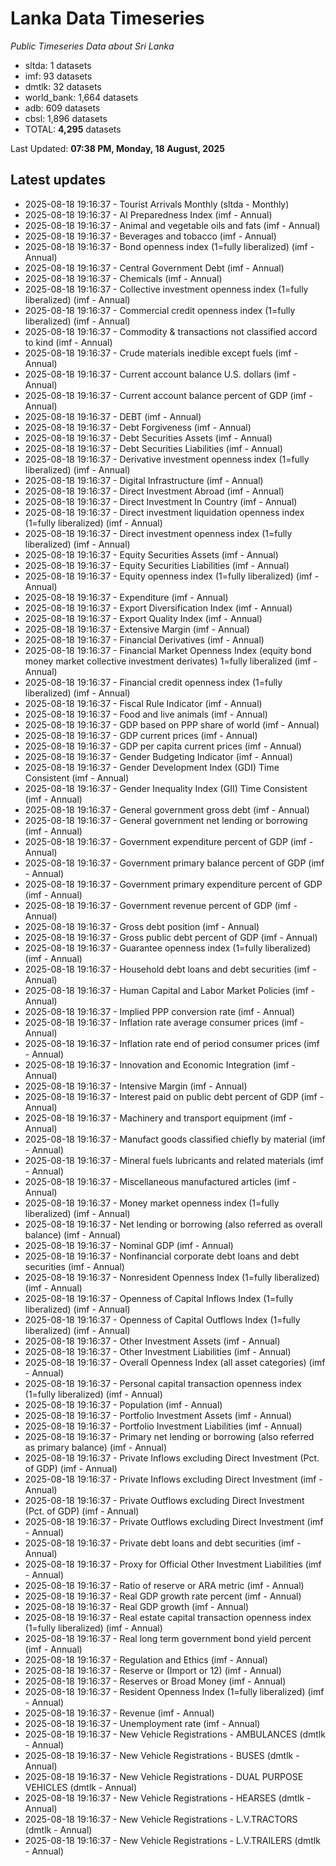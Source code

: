 # Lanka Data Timeseries
*Public Timeseries Data about Sri Lanka*

* sltda: 1 datasets
* imf: 93 datasets
* dmtlk: 32 datasets
* world_bank: 1,664 datasets
* adb: 609 datasets
* cbsl: 1,896 datasets
* TOTAL: **4,295** datasets

Last Updated: **07:38 PM, Monday, 18 August, 2025**

## Latest updates

* 2025-08-18 19:16:37 - Tourist Arrivals Monthly (sltda - Monthly)
* 2025-08-18 19:16:37 - AI Preparedness Index (imf - Annual)
* 2025-08-18 19:16:37 - Animal and vegetable oils and fats (imf - Annual)
* 2025-08-18 19:16:37 - Beverages and tobacco (imf - Annual)
* 2025-08-18 19:16:37 - Bond openness index (1=fully liberalized) (imf - Annual)
* 2025-08-18 19:16:37 - Central Government Debt (imf - Annual)
* 2025-08-18 19:16:37 - Chemicals (imf - Annual)
* 2025-08-18 19:16:37 - Collective investment openness index (1=fully liberalized) (imf - Annual)
* 2025-08-18 19:16:37 - Commercial credit openness index (1=fully liberalized) (imf - Annual)
* 2025-08-18 19:16:37 - Commodity & transactions not classified accord to kind (imf - Annual)
* 2025-08-18 19:16:37 - Crude materials inedible except fuels (imf - Annual)
* 2025-08-18 19:16:37 - Current account balance U.S. dollars (imf - Annual)
* 2025-08-18 19:16:37 - Current account balance percent of GDP (imf - Annual)
* 2025-08-18 19:16:37 - DEBT (imf - Annual)
* 2025-08-18 19:16:37 - Debt Forgiveness (imf - Annual)
* 2025-08-18 19:16:37 - Debt Securities Assets (imf - Annual)
* 2025-08-18 19:16:37 - Debt Securities Liabilities (imf - Annual)
* 2025-08-18 19:16:37 - Derivative investment openness index (1=fully liberalized) (imf - Annual)
* 2025-08-18 19:16:37 - Digital Infrastructure (imf - Annual)
* 2025-08-18 19:16:37 - Direct Investment Abroad (imf - Annual)
* 2025-08-18 19:16:37 - Direct Investment In Country (imf - Annual)
* 2025-08-18 19:16:37 - Direct investment liquidation openness index (1=fully liberalized) (imf - Annual)
* 2025-08-18 19:16:37 - Direct investment openness index (1=fully liberalized) (imf - Annual)
* 2025-08-18 19:16:37 - Equity Securities Assets (imf - Annual)
* 2025-08-18 19:16:37 - Equity Securities Liabilities (imf - Annual)
* 2025-08-18 19:16:37 - Equity openness index (1=fully liberalized) (imf - Annual)
* 2025-08-18 19:16:37 - Expenditure (imf - Annual)
* 2025-08-18 19:16:37 - Export Diversification Index (imf - Annual)
* 2025-08-18 19:16:37 - Export Quality Index (imf - Annual)
* 2025-08-18 19:16:37 - Extensive Margin (imf - Annual)
* 2025-08-18 19:16:37 - Financial Derivatives (imf - Annual)
* 2025-08-18 19:16:37 - Financial Market Openness Index (equity bond money market collective investment derivates) 1=fully liberalized (imf - Annual)
* 2025-08-18 19:16:37 - Financial credit openness index (1=fully liberalized) (imf - Annual)
* 2025-08-18 19:16:37 - Fiscal Rule Indicator (imf - Annual)
* 2025-08-18 19:16:37 - Food and live animals (imf - Annual)
* 2025-08-18 19:16:37 - GDP based on PPP share of world (imf - Annual)
* 2025-08-18 19:16:37 - GDP current prices (imf - Annual)
* 2025-08-18 19:16:37 - GDP per capita current prices (imf - Annual)
* 2025-08-18 19:16:37 - Gender Budgeting Indicator (imf - Annual)
* 2025-08-18 19:16:37 - Gender Development Index (GDI) Time Consistent (imf - Annual)
* 2025-08-18 19:16:37 - Gender Inequality Index (GII) Time Consistent (imf - Annual)
* 2025-08-18 19:16:37 - General government gross debt (imf - Annual)
* 2025-08-18 19:16:37 - General government net lending or borrowing (imf - Annual)
* 2025-08-18 19:16:37 - Government expenditure percent of GDP (imf - Annual)
* 2025-08-18 19:16:37 - Government primary balance percent of GDP (imf - Annual)
* 2025-08-18 19:16:37 - Government primary expenditure percent of GDP (imf - Annual)
* 2025-08-18 19:16:37 - Government revenue percent of GDP (imf - Annual)
* 2025-08-18 19:16:37 - Gross debt position (imf - Annual)
* 2025-08-18 19:16:37 - Gross public debt percent of GDP (imf - Annual)
* 2025-08-18 19:16:37 - Guarantee openness index (1=fully liberalized) (imf - Annual)
* 2025-08-18 19:16:37 - Household debt loans and debt securities (imf - Annual)
* 2025-08-18 19:16:37 - Human Capital and Labor Market Policies (imf - Annual)
* 2025-08-18 19:16:37 - Implied PPP conversion rate (imf - Annual)
* 2025-08-18 19:16:37 - Inflation rate average consumer prices (imf - Annual)
* 2025-08-18 19:16:37 - Inflation rate end of period consumer prices (imf - Annual)
* 2025-08-18 19:16:37 - Innovation and Economic Integration (imf - Annual)
* 2025-08-18 19:16:37 - Intensive Margin (imf - Annual)
* 2025-08-18 19:16:37 - Interest paid on public debt percent of GDP (imf - Annual)
* 2025-08-18 19:16:37 - Machinery and transport equipment (imf - Annual)
* 2025-08-18 19:16:37 - Manufact goods classified chiefly by material (imf - Annual)
* 2025-08-18 19:16:37 - Mineral fuels lubricants and related materials (imf - Annual)
* 2025-08-18 19:16:37 - Miscellaneous manufactured articles (imf - Annual)
* 2025-08-18 19:16:37 - Money market openness index (1=fully liberalized) (imf - Annual)
* 2025-08-18 19:16:37 - Net lending or borrowing (also referred as overall balance) (imf - Annual)
* 2025-08-18 19:16:37 - Nominal GDP (imf - Annual)
* 2025-08-18 19:16:37 - Nonfinancial corporate debt loans and debt securities (imf - Annual)
* 2025-08-18 19:16:37 - Nonresident Openness Index (1=fully liberalized) (imf - Annual)
* 2025-08-18 19:16:37 - Openness of Capital Inflows Index (1=fully liberalized) (imf - Annual)
* 2025-08-18 19:16:37 - Openness of Capital Outflows Index (1=fully liberalized) (imf - Annual)
* 2025-08-18 19:16:37 - Other Investment Assets (imf - Annual)
* 2025-08-18 19:16:37 - Other Investment Liabilities (imf - Annual)
* 2025-08-18 19:16:37 - Overall Openness Index (all asset categories) (imf - Annual)
* 2025-08-18 19:16:37 - Personal capital transaction openness index (1=fully liberalized) (imf - Annual)
* 2025-08-18 19:16:37 - Population (imf - Annual)
* 2025-08-18 19:16:37 - Portfolio Investment Assets (imf - Annual)
* 2025-08-18 19:16:37 - Portfolio Investment Liabilities (imf - Annual)
* 2025-08-18 19:16:37 - Primary net lending or borrowing (also referred as primary balance) (imf - Annual)
* 2025-08-18 19:16:37 - Private Inflows excluding Direct Investment (Pct. of GDP) (imf - Annual)
* 2025-08-18 19:16:37 - Private Inflows excluding Direct Investment (imf - Annual)
* 2025-08-18 19:16:37 - Private Outflows excluding Direct Investment (Pct. of GDP) (imf - Annual)
* 2025-08-18 19:16:37 - Private Outflows excluding Direct Investment (imf - Annual)
* 2025-08-18 19:16:37 - Private debt loans and debt securities (imf - Annual)
* 2025-08-18 19:16:37 - Proxy for Official Other Investment Liabilities (imf - Annual)
* 2025-08-18 19:16:37 - Ratio of reserve or ARA metric (imf - Annual)
* 2025-08-18 19:16:37 - Real GDP growth rate percent (imf - Annual)
* 2025-08-18 19:16:37 - Real GDP growth (imf - Annual)
* 2025-08-18 19:16:37 - Real estate capital transaction openness index (1=fully liberalized) (imf - Annual)
* 2025-08-18 19:16:37 - Real long term government bond yield percent (imf - Annual)
* 2025-08-18 19:16:37 - Regulation and Ethics (imf - Annual)
* 2025-08-18 19:16:37 - Reserve or (Import or 12) (imf - Annual)
* 2025-08-18 19:16:37 - Reserves or Broad Money (imf - Annual)
* 2025-08-18 19:16:37 - Resident Openness Index (1=fully liberalized) (imf - Annual)
* 2025-08-18 19:16:37 - Revenue (imf - Annual)
* 2025-08-18 19:16:37 - Unemployment rate (imf - Annual)
* 2025-08-18 19:16:37 - New Vehicle Registrations - AMBULANCES (dmtlk - Annual)
* 2025-08-18 19:16:37 - New Vehicle Registrations - BUSES (dmtlk - Annual)
* 2025-08-18 19:16:37 - New Vehicle Registrations - DUAL PURPOSE VEHICLES (dmtlk - Annual)
* 2025-08-18 19:16:37 - New Vehicle Registrations - HEARSES (dmtlk - Annual)
* 2025-08-18 19:16:37 - New Vehicle Registrations - L.V.TRACTORS (dmtlk - Annual)
* 2025-08-18 19:16:37 - New Vehicle Registrations - L.V.TRAILERS (dmtlk - Annual)